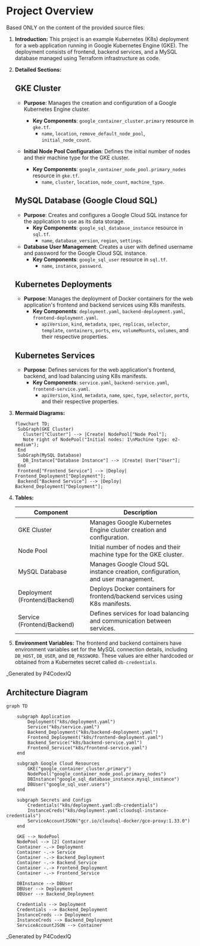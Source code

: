 # Project Overview

Based ONLY on the content of the provided source files:

1. **Introduction:** This project is an example Kubernetes (K8s) deployment for a web application running in Google Kubernetes Engine (GKE). The deployment consists of frontend, backend services, and a MySQL database managed using Terraform infrastructure as code.

2. **Detailed Sections:**

   ## GKE Cluster
    - **Purpose**: Manages the creation and configuration of a Google Kubernetes Engine cluster.
      - **Key Components**: `google_container_cluster.primary` resource in `gke.tf`.
        * `name`, `location`, `remove_default_node_pool`, `initial_node_count`.

    - **Initial Node Pool Configuration**: Defines the initial number of nodes and their machine type for the GKE cluster.
      - **Key Components**: `google_container_node_pool.primary_nodes` resource in `gke.tf`.
        * `name`, `cluster`, `location`, `node_count`, `machine_type`.

   ## MySQL Database (Google Cloud SQL)
    - **Purpose**: Creates and configures a Google Cloud SQL instance for the application to use as its data storage.
      - **Key Components**: `google_sql_database_instance` resource in `sql.tf`.
        * `name`, `database_version`, `region`, `settings`.
    - **Database User Management**: Creates a user with defined username and password for the Google Cloud SQL instance.
      - **Key Components**: `google_sql_user` resource in `sql.tf`.
        * `name`, `instance`, `password`.

   ## Kubernetes Deployments
    - **Purpose**: Manages the deployment of Docker containers for the web application's frontend and backend services using K8s manifests.
      - **Key Components**: `deployment.yaml`, `backend-deployment.yaml`, `frontend-deployment.yaml`.
        * `apiVersion`, `kind`, `metadata`, `spec`, `replicas`, `selector`, `template`, `containers`, `ports`, `env`, `volumeMounts`, `volumes`, and their respective properties.

   ## Kubernetes Services
    - **Purpose**: Defines services for the web application's frontend, backend, and load balancing using K8s manifests.
      - **Key Components**: `service.yaml`, `backend-service.yaml`, `frontend-service.yaml`.
        * `apiVersion`, `kind`, `metadata`, `name`, `spec`, `type`, `selector`, `ports`, and their respective properties.

3. **Mermaid Diagrams:**
   ```mermaid
   flowchart TD;
    SubGraph(GKE Cluster)
      Cluster["Cluster"] --> |Create| NodePool["Node Pool"];
      Note right of NodePool("Initial nodes: 1\nMachine type: e2-medium");
    End
    SubGraph(MySQL Database)
      DB_Instance["Database Instance"] --> |Create| User["User"];
    End
    Frontend["Frontend Service"] --> |Deploy| Frontend_Deployment["Deployment"];
    Backend["Backend Service"] --> |Deploy| Backend_Deployment["Deployment"];
   ```

4. **Tables:**

   | Component                  | Description                                                                          |
   |----------------------------|--------------------------------------------------------------------------------------|
   | GKE Cluster                | Manages Google Kubernetes Engine cluster creation and configuration.               |
   | Node Pool                  | Initial number of nodes and their machine type for the GKE cluster.              |
   | MySQL Database             | Manages Google Cloud SQL instance creation, configuration, and user management.   |
   | Deployment (Frontend/Backend)| Deploys Docker containers for frontend/backend services using K8s manifests.     |
   | Service (Frontend/Backend)  | Defines services for load balancing and communication between services.        |

5. **Environment Variables:** The frontend and backend containers have environment variables set for the MySQL connection details, including `DB_HOST`, `DB_USER`, and `DB_PASSWORD`. These values are either hardcoded or obtained from a Kubernetes secret called `db-credentials`.

_Generated by P4CodexIQ

## Architecture Diagram

```mermaid
graph TD

    subgraph Application
        Deployment("k8s/deployment.yaml")
        Service("k8s/service.yaml")
        Backend_Deployment("k8s/backend-deployment.yaml")
        Frontend_Deployment("k8s/frontend-deployment.yaml")
        Backend_Service("k8s/backend-service.yaml")
        Frontend_Service("k8s/frontend-service.yaml")
    end

    subgraph Google Cloud Resources
        GKE("google_container_cluster.primary")
        NodePool("google_container_node_pool.primary_nodes")
        DBInstance("google_sql_database_instance.mysql_instance")
        DBUser("google_sql_user.users")
    end

    subgraph Secrets and Configs
        Credentials("k8s/deployment.yaml:db-credentials")
        InstanceCreds("k8s/deployment.yaml:cloudsql-instance-credentials")
        ServiceAccountJSON("gcr.io/cloudsql-docker/gce-proxy:1.33.0")
    end

    GKE --> NodePool
    NodePool --> [2] Container
    Container -.-> Deployment
    Container -.-> Service
    Container -.-> Backend_Deployment
    Container -.-> Backend_Service
    Container -.-> Frontend_Deployment
    Container -.-> Frontend_Service

    DBInstance --> DBUser
    DBUser --> Deployment
    DBUser --> Backend_Deployment

    Credentials --> Deployment
    Credentials --> Backend_Deployment
    InstanceCreds --> Deployment
    InstanceCreds --> Backend_Deployment
    ServiceAccountJSON --> Container
```

_Generated by P4CodexIQ